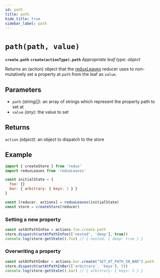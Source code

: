 ```yaml
---
id: path
title: path
hide_title: true
sidebar_label: path
---
```


# `path(path, value)`
**`create.path`**
**`create(actionType).path`**
*Appropriate leaf type: object*

Returns an (action) object that the [reduxLeaves](../README.md) reducer uses to non-mutatively set a property at `path` from the leaf as `value`.

## Parameters
- `path` *(string[])*: an array of strings which represent the property path to set at
- `value` *(any)*: the value to set

## Returns
`action` *(object)*: an object to dispatch to the store

## Example
```js
import { createStore } from 'redux'
import reduxLeaves from 'reduxLeaves'

const initialState = {
  foo: {}
  bar: { arbitrary: { keys: 3 } }
}

const [reducer, actions] = reduxLeaves(initialState)
const store = createStore(reducer)
```

### Setting a new property
```js
const setAtPathInFoo = actions.foo.create.path
store.dispatch(setAtPathInFoo(['nested', 'deep'], true))
console.log(store.getState().foo) // { nested: { deep: true } }

```
### Overwriting a property
```js
const setAtPathInBar = actions.bar.create("SET_AT_PATH_IN_BAR").path
store.dispatch(setAtPathInBar(['arbitrary', 'keys'], 5))
console.log(store.getState().bar) // { arbitrary: { keys: 5 } }
```
